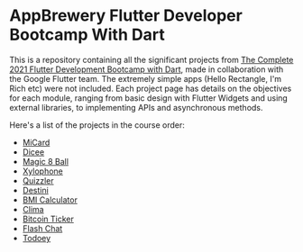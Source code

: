 # AppBrewery Flutter Developer Bootcamp With Dart

This is a repository containing all the significant projects from [The Complete 2021 Flutter Development Bootcamp with Dart](https://www.udemy.com/course/flutter-bootcamp-with-dart/), made in collaboration with the Google Flutter team. The extremely simple apps (Hello Rectangle, I'm Rich etc) were not included.
Each project page has details on the objectives for each module, ranging from basic design with Flutter Widgets and using external libraries, to implementing APIs and asynchronous methods.

Here's a list of the projects in the course order:

- [MiCard](/mi_card)
- [Dicee](/dicee)
- [Magic 8 Ball](/magic_8_ball)
- [Xylophone](/xylophone)
- [Quizzler](/quizzler)
- [Destini](/destini)
- [BMI Calculator](/bmi_calculator)
- [Clima](/clima)
- [Bitcoin Ticker](/bitcoin_ticker)
- [Flash Chat](/flash_chat)
- [Todoey](/todoey)
